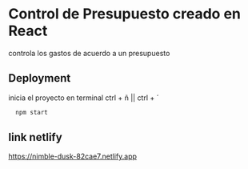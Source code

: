 
# Control de Presupuesto creado en React

controla los gastos de acuerdo a un presupuesto 
## Deployment

inicia el proyecto en terminal ctrl + ñ || ctrl + ´

```bash
  npm start
```


## link netlify

https://nimble-dusk-82cae7.netlify.app

